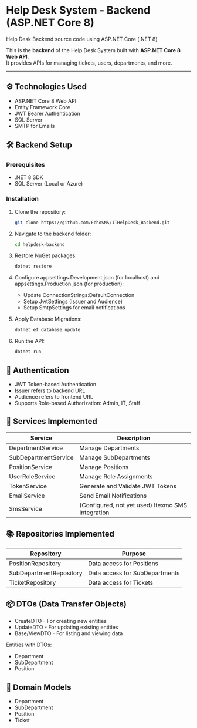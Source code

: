 # Help Desk System - Backend (ASP.NET Core 8)

Help Desk Backend source code using ASP.NET Core (.NET 8)

This is the **backend** of the Help Desk System built with **ASP.NET Core 8 Web API**.  
It provides APIs for managing tickets, users, departments, and more.

---

## ⚙️ Technologies Used

- ASP.NET Core 8 Web API
- Entity Framework Core
- JWT Bearer Authentication
- SQL Server
- SMTP for Emails

## 🛠️ Backend Setup

### Prerequisites
- .NET 8 SDK
- SQL Server (Local or Azure)

### Installation
1. Clone the repository:
   ```bash
   git clone https://github.com/EchoSNS/ITHelpDesk_Backend.git
   ```

2. Navigate to the backend folder:
   ```bash
   cd helpdesk-backend
   ```

3. Restore NuGet packages:
   ```bash
   dotnet restore
   ```

4. Configure appsettings.Development.json (for localhost) and appsettings.Production.json (for production):
   - Update ConnectionStrings:DefaultConnection
   - Setup JwtSettings (Issuer and Audience)
   - Setup SmtpSettings for email notifications

5. Apply Database Migrations:
   ```bash
   dotnet ef database update
   ```

6. Run the API:
   ```bash
   dotnet run
   ```

## 🔐 Authentication

- JWT Token-based Authentication
- Issuer refers to backend URL
- Audience refers to frontend URL
- Supports Role-based Authorization: Admin, IT, Staff

## 🧩 Services Implemented

| Service | Description |
|---------|-------------|
| DepartmentService | Manage Departments |
| SubDepartmentService | Manage SubDepartments |
| PositionService | Manage Positions |
| UserRoleService | Manage Role Assignments |
| TokenService | Generate and Validate JWT Tokens |
| EmailService | Send Email Notifications |
| SmsService | (Configured, not yet used) Itexmo SMS Integration |

## 📚 Repositories Implemented

| Repository | Purpose |
|------------|---------|
| PositionRepository | Data access for Positions |
| SubDepartmentRepository | Data access for SubDepartments |
| TicketRepository | Data access for Tickets |

## 📦 DTOs (Data Transfer Objects)

- CreateDTO - For creating new entities
- UpdateDTO - For updating existing entities
- Base/ViewDTO - For listing and viewing data

Entities with DTOs:
- Department
- SubDepartment
- Position

## 📂 Domain Models

- Department
- SubDepartment
- Position
- Ticket
